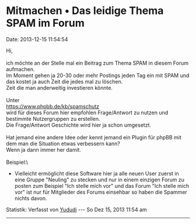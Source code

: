 Mitmachen • Das leidige Thema SPAM im Forum
===========================================

Date: 2013-12-15 11:54:54

Hi,\
\
ich möchte an der Stelle mal ein Beitrag zum Thema SPAM in diesem Forum
aufmachen.\
Im Moment gehen ja 20-30 oder mehr Postings jeden Tag ein mit SPAM und
das kostet ja auch Zeit die jedes mal zu löschen.\
Zeit die man anderweitig investieren könnte.\
\
Unter\
<https://www.phpbb.de/kb/spamschutz>\
wird für dieses Forum hier empfohlen Frage/Antwort zu nutzen und
bestimmte Nutzergruppen zu erstellen.\
Die Frage/Antwort Geschichte wird hier ja schon umgesetzt.\
\
Hat jemand eine andere Idee oder kennt jemand ein Plugin für phpBB mit
dem man die Situation etwas verbessern kann?\
Wenn ja dann immer her damit.\
\
Beispiel:\
- Vielleicht ermöglicht diese Software hier ja alle neuen User zuerst in
eine Gruppe \"Neuling\" zu stecken und nur in einem einzigen Forum zu
posten zum Beispiel \"Ich stelle mich vor\" und das Forum \"Ich stelle
mich vor\" ist nur für Mitglieder des Forums einsehbar so haben die
Spammer nichts davon.

Statistik: Verfasst von
[Yududi](http://forum.yacy-websuche.de/memberlist.php?mode=viewprofile&u=9077)
--- So Dez 15, 2013 11:54 am

------------------------------------------------------------------------
